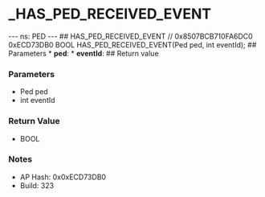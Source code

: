 # _HAS_PED_RECEIVED_EVENT

--- ns: PED --- ## HAS_PED_RECEIVED_EVENT  // 0x8507BCB710FA6DC0 0xECD73DB0 BOOL HAS_PED_RECEIVED_EVENT(Ped ped, int eventId);   ## Parameters * **ped**: * **eventId**:  ## Return value

### Parameters
* Ped ped
* int eventId

### Return Value
* BOOL

### Notes
* AP Hash: 0x0xECD73DB0
* Build: 323

